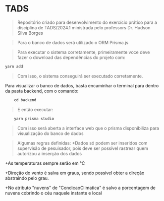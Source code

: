 # TADS
>Repositório criado para desenvolvimento do exercício prático para a disciplina de TADS/2024.1 ministrada pelo professors Dr. Hudson Silva Borges

>Para o banco de dados será utilizado o ORM Prisma.js

>Para executar o sistema corretamente, primeiramente voce deve fazer o download das dependências do projeto com:
````c
yarn add
````

>Com isso, o sistema conseguirá ser executado corretamente.

Para visualizar o banco de dados, basta encaminhar o terminal para dentro da pasta backend, com o comando:
````c
    cd backend
````

>E então executar:
````c
    yarn prisma studio
````

>Com isso será aberta a interface web que o prisma disponibiliza para visualização do banco de dados

>Algumas regras definidas:
+Dados só podem ser inseridos com supervisão de pesuisador, pois deve ser possível rastrear quem autorizou a inserção dos dados

+As temperaturas sempre serão em °C

+Direção do vento é salva em graus, sendo possível obter a direção abstraindo pelo grau.

+No atributo "nuvens" de "CondicaoClimatica" é salvo a porcentagem de nuvens cobrindo o céu naquele instante e local
